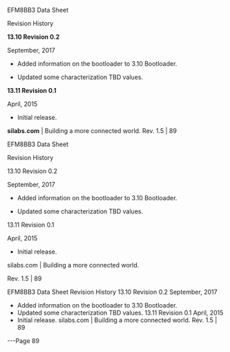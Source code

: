 EFM8BB3 Data Sheet

Revision History

**13.10 Revision 0.2**

September, 2017

 - Added information on the bootloader to 3.10 Bootloader.

 - Updated some characterization TBD values.

**13.11 Revision 0.1**

April, 2015

 - Initial release.

**silabs.com** | Building a more connected world. Rev. 1.5 | 89



EFM8BB3 Data Sheet

Revision History

13.10 Revision 0.2

September, 2017

+ Added information on the bootloader to 3.10 Bootloader.

+ Updated some characterization TBD values.

13.11 Revision 0.1

April, 2015

+ Initial release.

silabs.com | Building a more connected world.

Rev. 1.5 | 89

EFM8BB3 Data Sheet
Revision History
13.10 Revision 0.2
September, 2017
+ Added information on the bootloader to 3.10 Bootloader.
+ Updated some characterization TBD values.
13.11 Revision 0.1
April, 2015
+ Initial release.
silabs.com | Building a more connected world. Rev. 1.5 | 89


---Page 89 

